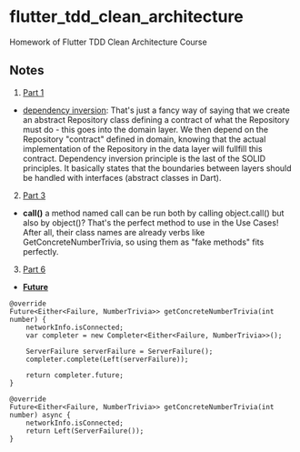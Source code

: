 # flutter_tdd_clean_architecture

Homework of Flutter TDD Clean Architecture Course


## Notes

1. [Part 1](https://resocoder.com/2019/08/27/flutter-tdd-clean-architecture-course-1-explanation-project-structure/)

- [dependency inversion](https://en.wikipedia.org/wiki/Dependency_inversion_principle): That's just a fancy way of saying that we create an abstract Repository class defining a contract of what the Repository must do - this goes into the domain layer. We then depend on the Repository "contract" defined in domain, knowing that the actual implementation of the Repository in the data layer will fullfill this contract.
Dependency inversion principle is the last of the SOLID principles. It basically states that the boundaries between layers should be handled with interfaces (abstract classes in Dart).


2. [Part 3](https://resocoder.com/2019/09/02/flutter-tdd-clean-architecture-course-3-domain-layer-refactoring/)

- **call()** a method named call can be run both by calling object.call() but also by object()? That's the perfect method to use in the Use Cases! After all, their class names are already verbs like GetConcreteNumberTrivia, so using them as "fake methods" fits perfectly.

3. [Part 6](https://resocoder.com/2019/09/19/flutter-tdd-clean-architecture-course-6-repository-implementation/)

- [**Future**](https://stackoverflow.com/questions/18423691/dart-how-to-create-a-future-to-return-in-your-own-functions)
```
@override
Future<Either<Failure, NumberTrivia>> getConcreteNumberTrivia(int number) {
    networkInfo.isConnected;
    var completer = new Completer<Either<Failure, NumberTrivia>>();

    ServerFailure serverFailure = ServerFailure();
    completer.complete(Left(serverFailure));

    return completer.future;
}
```

```
@override
Future<Either<Failure, NumberTrivia>> getConcreteNumberTrivia(int number) async {
    networkInfo.isConnected;
    return Left(ServerFailure());
}
```
